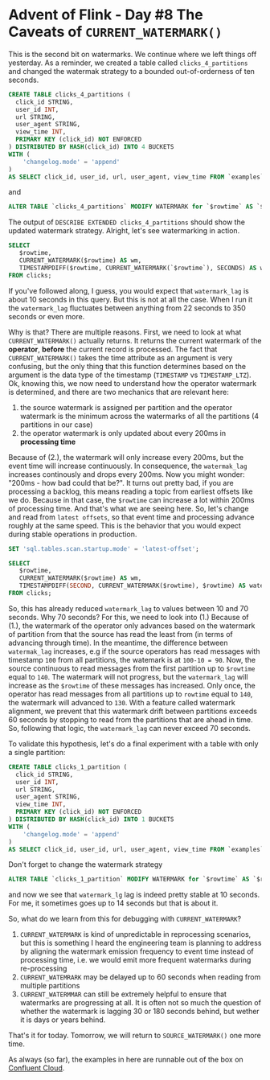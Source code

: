 # Advent of Flink - Day #8 The Caveats of `CURRENT_WATERMARK()` 

This is the second bit on watermarks. We continue where we left things off yesterday. As a reminder, we created a table 
called `clicks_4_partitions` and changed the watermak strategy to a bounded out-of-orderness of ten seconds. 

```sql
CREATE TABLE clicks_4_partitions (
  click_id STRING, 
  user_id INT, 
  url STRING,
  user_agent STRING,
  view_time INT, 
  PRIMARY KEY (click_id) NOT ENFORCED
) DISTRIBUTED BY HASH(click_id) INTO 4 BUCKETS
WITH (
    'changelog.mode' = 'append'
)
AS SELECT click_id, user_id, url, user_agent, view_time FROM `examples`.`marketplace`.clicks; 
```
and
```sql
ALTER TABLE `clicks_4_partitions` MODIFY WATERMARK for `$rowtime` AS `$rowtime` - INTERVAL '10' SECONDS
``` 

The output of `DESCRIBE EXTENDED clicks_4_partitions` should show the updated watermark strategy. Alright, let's see 
watermarking in action. 

```sql
SELECT 
   $rowtime, 
   CURRENT_WATERMARK($rowtime) AS wm, 
   TIMESTAMPDIFF($rowtime, CURRENT_WATERMARK(`$rowtime`), SECONDS) AS watermark_lag
FROM clicks;
```

If you've followed along, I guess, you would expect that `watermark_lag` is about 10 seconds in this query. But this
is not at all the case. When I run it the `watermark_lag` fluctuates between anything from 22 seconds to 350 seconds or
even more.

Why is that? There are multiple reasons. First, we need to look at what `CURRENT_WATERMARK()` actually returns. It returns
the current watermark of the **operator**, **before** the current record is processed. The fact that `CURRENT_WATERMARK()` 
takes the time attribute as an argument is very confusing, but the only thing that this function determines based on the
argument is the data type of the timestamp (`TIMESTAMP` vs `TIMESTAMP_LTZ`). Ok, knowing this, we now need to understand
how the operator watermark is determined, and there are two mechanics that are relevant here: 
1. the source watermark is assigned per partition and the operator watermark is the minimum across the watermarks of all 
   the partitions (4 partitions in our case)
2. the operator watermark is only updated about every 200ms in **processing time**

Because of (2.), the watermark will only increase every 200ms, but the event time will increase continuously. 
In consequence, the `watermak_lag` increases continously and drops every 200ms. Now you might wonder: "200ms - 
how bad could that be?". It turns out pretty bad, if you are processing a backlog, this means reading a topic from earliest 
offsets like we do. Because in that case, the `$rowtime` can increase a lot within 200ms of processing time. And that's what 
we are seeing here. So, let's change and read from `latest offsets`, so that event time and processing advance roughly at the 
same speed. This is the behavior that you would expect during stable operations in production. 

```sql 
SET 'sql.tables.scan.startup.mode' = 'latest-offset';

SELECT 
   $rowtime, 
   CURRENT_WATERMARK($rowtime) AS wm, 
   TIMESTAMPDIFF(SECOND, CURRENT_WATERMARK($rowtime), $rowtime) AS watermark_lag
FROM clicks;
```
So, this has already reduced `watermark_lag` to values between 10 and 70 seconds. Why 70 seconds? For this, we need to look into
(1.) Because of (1.), the watermark of the operator only advances based on the watermark of partition from that the source has read 
the least from (in terms of advancing through time). In the meantime, the difference between `watermak_lag` increases, e.g if the 
source operators has read messages with timestamp `100` from all partitions, the watemark is at `100-10 = 90`. Now, the source
continuous to read messages from the first partition up to `$rowtime` equal to `140`. The watermark will not progress, but the 
`watermark_lag` will increase as the `$rowtime` of these messages has increased. Only once, the operator has read 
messages from all partitions up to ``rowtime`` equal to `140`, the watermark will advanced to `130`. With a feature called watermark 
alignment, we prevent that this watermark drift between partitions exceeds 60 seconds by stopping to read from the partitions that are 
ahead in time. So, following that logic, the `watermark_lag` can never exceed 70 seconds. 

To validate this hypothesis, let's do a final experiment with a table with only a single partition: 

```sql
CREATE TABLE clicks_1_partition (
  click_id STRING, 
  user_id INT, 
  url STRING,
  user_agent STRING,
  view_time INT, 
  PRIMARY KEY (click_id) NOT ENFORCED
) DISTRIBUTED BY HASH(click_id) INTO 1 BUCKETS
WITH (
    'changelog.mode' = 'append'
)
AS SELECT click_id, user_id, url, user_agent, view_time FROM `examples`.`marketplace`.clicks; 
```
Don't forget to change the watermark strategy
```sql
ALTER TABLE `clicks_1_partition` MODIFY WATERMARK for `$rowtime` AS `$rowtime` - INTERVAL '10' SECONDS;
```
and now we see that ``watermark_lg`` lag is indeed pretty stable at 10 seconds. For me, it sometimes goes up to 14 
seconds but that is about it. 

So, what do we learn from this for debugging with `CURRENT_WATERMARK`?
1. `CURRENT_WATERMARK` is kind of unpredictable in reprocessing scenarios, but this is something I heard the engineering team is
   planning to address by aligning the watermark emission frequency to event time instead of processing time, i.e. 
   we would emit more frequent watermarks during re-processing
2. `CURRENT_WATEMRARK` may be delayed up to 60 seconds when reading from multiple partitions
3. `CURRENT_WATERMMAR` can still be extremely helpful to ensure that watermarks are progressing at all. It is often not
   so much the question of whether the watermark is lagging 30 or 180 seconds behind, but wether it is days or years 
   behind. 

That's it for today. Tomorrow, we will return to `SOURCE_WATERMARK()` one more time. 

As always (so far), the examples in here are runnable out of the box on [Confluent Cloud](https://confluent.cloud).
